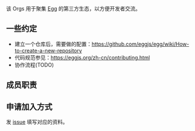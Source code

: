 该 Orgs 用于聚集 [Egg](https://github.com/eggjs) 的第三方生态，以方便开发者交流。

## 一些约定

- 建立一个仓库后，需要做的配置：https://github.com/eggjs/egg/wiki/How-to-create-a-new-repository
- 代码规范参见：https://eggjs.org/zh-cn/contributing.html
- 协作流程(TODO)

## 成员职责


## 申请加入方式

发 [issue](https://github.com/eggjs-community/README/issues/new) 填写对应的资料。
